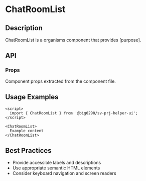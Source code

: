 # ChatRoomList

## Description

ChatRoomList is a organisms component that provides [purpose].

## API

### Props

Component props extracted from the component file.

## Usage Examples

```svelte
<script>
  import { ChatRoomList } from '@big0290/sv-prj-helper-ui';
</script>

<ChatRoomList>
  Example content
</ChatRoomList>
```

## Best Practices

- Provide accessible labels and descriptions
- Use appropriate semantic HTML elements
- Consider keyboard navigation and screen readers
